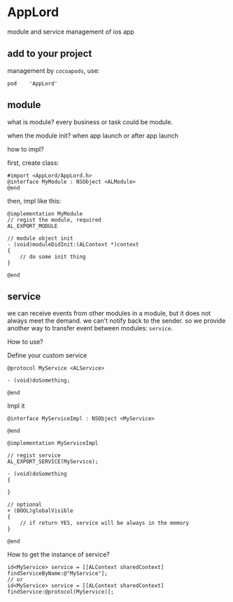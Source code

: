 # AppLord

module and service management of ios app

## add to your project

management by `cocoapods`,  use:

    pod    'AppLord'

## module

what is module? every business or task could be module.

when the module init? when app launch or after app launch

how to impl?

first, create class:

```objc
#import <AppLord/AppLord.h>
@interface MyModule : NSObject <ALModule>
@end
```

then, impl like this:
```objc
@implementation MyModule
// regist the module, required
AL_EXPORT_MODULE

// module object init
- (void)moduleDidInit:(ALContext *)context
{
    // do some init thing
}

@end
```
## service

we can receive events from other modules in a module, but it does not always meet the demand. we can't notify back to the sender. so we provide another way to transfer event between modules: `service`.

How to use?

Define your custom service
```objc
@protocol MyService <ALService>

- (void)doSomething;

@end
```

Impl it
```objc
@interface MyServiceImpl : NSObject <MyService>

@end

@implementation MyServiceImpl

// regist service
AL_EXPORT_SERVICE(MyService);

- (void)doSomething
{

}

// optional
+ (BOOL)globalVisible
{
    // if return YES, service will be always in the memory
}

@end
```

How to get the instance of service?

```objc
id<MyService> service = [[ALContext sharedContext] findServiceByName:@"MyService"];
// or
id<MyService> service = [[ALContext sharedContext] findService:@protocol(MyService)];
```


